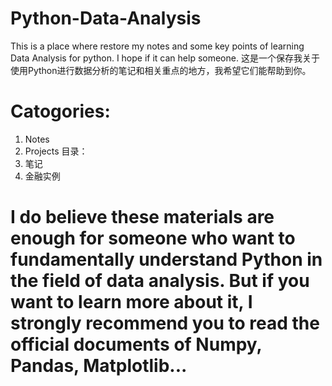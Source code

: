 # Python-Data-Analysis
  This is a place where restore my notes and some key points of learning Data Analysis for python. I hope if it can help someone.
  这是一个保存我关于使用Python进行数据分析的笔记和相关重点的地方，我希望它们能帮助到你。
# Catogories:
  1. Notes
  2. Projects
  目录：
  1. 笔记
  2. 金融实例
  
# I do believe these materials are enough for someone who want to fundamentally understand Python in the field of data analysis. But if you want to learn more about it, I strongly recommend you to read the official documents of Numpy, Pandas, Matplotlib...
